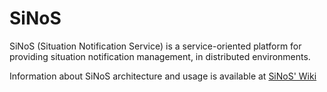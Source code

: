 SiNoS
=====

SiNoS (Situation Notification Service) is a service-oriented platform for providing situation notification management, in distributed environments.

Information about SiNoS architecture and usage is available at [SiNoS' Wiki](wiki)
